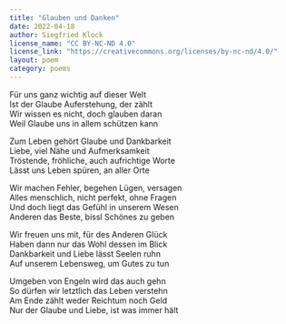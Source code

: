 ```yaml
---
title: "Glauben und Danken"
date: 2022-04-18
author: Siegfried Klock
license_name: "CC BY-NC-ND 4.0"
license_link: "https://creativecommons.org/licenses/by-nc-nd/4.0/"
layout: poem
category: poems
---
```

Für uns ganz wichtig auf dieser Welt<br>
Ist der Glaube Auferstehung, der zählt<br>
Wir wissen es nicht, doch glauben daran<br>
Weil Glaube uns in allem schützen kann<br>

Zum Leben gehört Glaube und Dankbarkeit<br>
Liebe, viel Nähe und Aufmerksamkeit<br>
Tröstende, fröhliche, auch aufrichtige Worte<br>
Lässt uns Leben spüren, an aller Orte<br>

Wir machen Fehler, begehen Lügen, versagen<br>
Alles menschlich, nicht perfekt, ohne Fragen<br>
Und doch liegt das Gefühl in unserem Wesen<br>
Anderen das Beste, bissl Schönes zu geben<br>

Wir freuen uns mit, für des Anderen Glück<br>
Haben dann nur das Wohl dessen im Blick<br>
Dankbarkeit und Liebe lässt Seelen ruhn<br>
Auf unserem Lebensweg, um Gutes zu tun<br>

Umgeben von Engeln wird das auch gehn<br>
So dürfen wir letztlich das Leben verstehn<br>
Am Ende zählt weder Reichtum noch Geld<br>
Nur der Glaube und Liebe, ist was immer hält